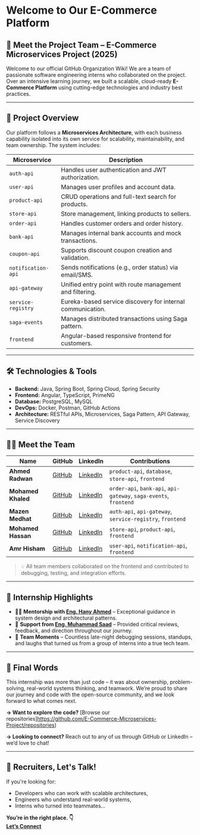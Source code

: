 # Welcome to Our E-Commerce Platform

## 👥 Meet the Project Team – E-Commerce Microservices Project (2025)

Welcome to our official GitHub Organization Wiki! We are a team of passionate software engineering interns who collaborated on the project. Over an intensive learning journey, we built a scalable, cloud-ready **E-Commerce Platform** using cutting-edge technologies and industry best practices.

---

## 🚀 Project Overview

Our platform follows a **Microservices Architecture**, with each business capability isolated into its own service for scalability, maintainability, and team ownership. The system includes:

| Microservice         | Description |
|----------------------|-------------|
| `auth-api`           | Handles user authentication and JWT authorization. |
| `user-api`           | Manages user profiles and account data. |
| `product-api`        | CRUD operations and full-text search for products. |
| `store-api`          | Store management, linking products to sellers. |
| `order-api`          | Handles customer orders and order history. |
| `bank-api`           | Manages internal bank accounts and mock transactions. |
| `coupon-api`         | Supports discount coupon creation and validation. |
| `notification-api`   | Sends notifications (e.g., order status) via email/SMS. |
| `api-gateway`        | Unified entry point with route management and filtering. |
| `service-registry`   | Eureka-based service discovery for internal communication. |
| `saga-events`        | Manages distributed transactions using Saga pattern. |
| `frontend`           | Angular-based responsive frontend for customers. |

---

## 🛠️ Technologies & Tools

- **Backend:** Java, Spring Boot, Spring Cloud, Spring Security
- **Frontend:** Angular, TypeScript, PrimeNG
- **Database:** PostgreSQL, MySQL
- **DevOps:** Docker, Postman, GitHub Actions
- **Architecture:** RESTful APIs, Microservices, Saga Pattern, API Gateway, Service Discovery

---

## 🧑‍💻 Meet the Team

| Name               | GitHub | LinkedIn | Contributions |
|--------------------|--------|----------|---------------|
| **Ahmed Radwan**   | [GitHub](https://github.com/Ahmed01126) | [LinkedIn](https://www.linkedin.com/in/ahmed-radwan-b1871a234/) | `product-api`, `database`, `store-api`, `frontend` |
| **Mohamed Khaled** | [GitHub](https://github.com/mohamedkhaled123447) | [LinkedIn](https://www.linkedin.com/in/mohamed-khaled-08229b207/) | `order-api`, `bank-api`, `api-gateway`, `saga-events`, `frontend` |
| **Mazen Medhat**  | [GitHub](https://github.com/DarkTigerFAF) | [LinkedIn](https://www.linkedin.com/in/mazennmedhat/) | `auth-api`, `api-gateway`, `service-registry`, `frontend` |
| **Mohamed Hassan** | [GitHub](https://github.com/Mohamed-Hassan-yahya) | [LinkedIn](https://www.linkedin.com/in/mohamed-hassan-b424b223b/) | `store-api`, `product-api`, `frontend` |
| **Amr Hisham**     | [GitHub](https://github.com/AmrHisham-ui) | [LinkedIn](https://www.linkedin.com/in/amr-hisham-o12/) | `user-api`, `notification-api`, `frontend` |

> 💡 All team members collaborated on the frontend and contributed to debugging, testing, and integration efforts.

---

## 📸 Internship Highlights

- 👨‍💻 **Mentorship with [Eng. Hany Ahmed](https://www.linkedin.com/in/hanyahmed/)** – Exceptional guidance in system design and architectural patterns.
- 🤝 **Support from [Eng. Muhammad Saad](https://www.linkedin.com/in/muhammad-saad-01/)** – Provided critical reviews, feedback, and direction throughout our journey.
- 🎉 **Team Moments** – Countless late-night debugging sessions, standups, and laughs that turned us from a group of interns into a true tech team.

---

## 🙌 Final Words

This internship was more than just code – it was about ownership, problem-solving, real-world systems thinking, and teamwork. We’re proud to share our journey and code with the open-source community, and we look forward to what comes next.

**→ Want to explore the code?** [Browse our repositories]https://github.com/E-Commerce-Microservices-Project/repositories)

**→ Looking to connect?** Reach out to any of us through GitHub or LinkedIn – we’d love to chat!

---

## 💼 Recruiters, Let's Talk!

If you're looking for:
- Developers who can work with scalable architectures,
- Engineers who understand real-world systems,
- Interns who turned into teammates...

**You’re in the right place. 👇  
[Let’s Connect](https://github.com/E-Commerce-Microservices-Project)**
